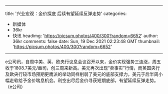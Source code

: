 
---
title: '兴业宏观：金价探底 后续有望延续反弹走势'
categories: 
 - 新媒体
 - 36kr
 - 快讯
headimg: 'https://picsum.photos/400/300?random=6652'
author: 36kr
comments: false
date: Sun, 19 Dec 2021 02:23:48 GMT
thumbnail: 'https://picsum.photos/400/300?random=6652'
---

<div>   
e公司讯，自周中美、英、欧央行议息会议召开以来，金价实现强势三连涨，周五收于1808.7美元/盎司，创三周来新高。美元再次出现“卖事实”行情，而英国央行及欧央行较市场预期更鹰派的举动同样削弱了美元的底部支撑力，美元于后半周小幅走软给予金价喘息机会。利空出尽后金价寻获短期底部，有望延续反弹走势。（e公司）  
</div>
            